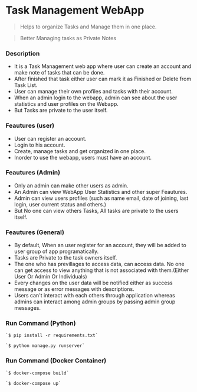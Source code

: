 Task Management  WebApp
=============

>  Helps to organize Tasks and Manage them in one place.

> Better Managing tasks as Private Notes

### Description


- It is a Task Management web app where user can create an account
and make note of tasks that can be done.
- After finished that task either user can mark it as Finished
or Delete from Task List.
-  User can manage their own profiles and tasks with their account.
- When an admin login to the webapp, admin can see about the user statistics 
and user profiles on the Webapp.
- But Tasks are private to the user itself.

### Feautures (user)
- User can register an account.
- Login to his account.
- Create, manage tasks and get organized in one place.
- Inorder to use the webapp, users must have an account.

### Feautures (Admin)
- Only an admin can make other users as admin.
- An Admin can view WebApp User Statistics and other super Feautures.
- Admin can view users profiles (such as name email, date of joining, last login, user current status and others.)
- But No one can view others Tasks, All tasks are private to the users itself.

### Feautures (General)
- By default, When an user register for an account, they will be added to user group of app programatically.
- Tasks are Private to the task owners itself.
- The one who has previllages to access data, can access data. No one can get access to view anything that is not associated with them.(Either User Or Admin Or Individuals)
- Every changes  on the user data will be notified either as success message or as error messages with descriptions.
- Users can't interact with each others through application whereas admins can interact among admin groups by passing admin group messages.


### Run Command (Python)
	`$ pip install -r requirements.txt`

	`$ python manage.py runserver`

### Run Command (Docker Container)
	`$ docker-compose build`

	`$ docker-compose up`